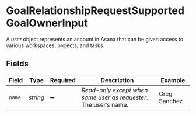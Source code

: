 # GoalRelationshipRequestSupportedGoalOwnerInput

A *user* object represents an account in Asana that can be given access to various workspaces, projects, and tasks.


## Fields

| Field                                                            | Type                                                             | Required                                                         | Description                                                      | Example                                                          |
| ---------------------------------------------------------------- | ---------------------------------------------------------------- | ---------------------------------------------------------------- | ---------------------------------------------------------------- | ---------------------------------------------------------------- |
| `name`                                                           | *string*                                                         | :heavy_minus_sign:                                               | *Read-only except when same user as requester*. The user’s name. | Greg Sanchez                                                     |